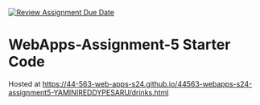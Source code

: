 [![Review Assignment Due Date](https://classroom.github.com/assets/deadline-readme-button-24ddc0f5d75046c5622901739e7c5dd533143b0c8e959d652212380cedb1ea36.svg)](https://classroom.github.com/a/5u0mb8O1)
# WebApps-Assignment-5 Starter Code

Hosted at https://44-563-web-apps-s24.github.io/44563-webapps-s24-assignment5-YAMINIREDDYPESARU/drinks.html

